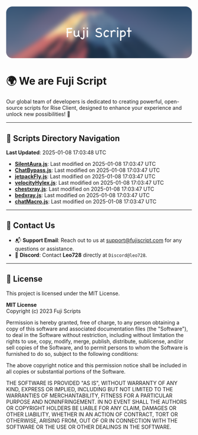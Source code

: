 ![Banner](.github/b.webp)

# 🌍 **We are Fuji Script**

Our global team of developers is dedicated to creating powerful, open-source scripts for Rise Client, designed to enhance your experience and unlock new possibilities! 🌟

---
<!-- SCRIPTS_NAVIGATION_START -->
## 📂 **Scripts Directory Navigation**

**Last Updated**: 2025-01-08 17:03:48 UTC

- **[SilentAura.js](scripts/SilentAura.js)**: Last modified on 2025-01-08 17:03:47 UTC
- **[ChatBypass.js](scripts/ChatBypass.js)**: Last modified on 2025-01-08 17:03:47 UTC
- **[jetpackFly.js](scripts/jetpackFly.js)**: Last modified on 2025-01-08 17:03:47 UTC
- **[velocityHylex.js](scripts/velocityHylex.js)**: Last modified on 2025-01-08 17:03:47 UTC
- **[chestxray.js](scripts/chestxray.js)**: Last modified on 2025-01-08 17:03:47 UTC
- **[bedxray.js](scripts/bedxray.js)**: Last modified on 2025-01-08 17:03:47 UTC
- **[chatMacro.js](scripts/chatMacro.js)**: Last modified on 2025-01-08 17:03:47 UTC

<!-- SCRIPTS_NAVIGATION_END -->

---

## 💬 **Contact Us**  
- 📬 **Support Email**: Reach out to us at [support@fujiscript.com](mailto:support@fujiscript.com) for any questions or assistance.  
- 💬 **Discord**: Contact **Leo728** directly at `Discord@leo728`.

---

## 📜 **License**

This project is licensed under the MIT License.  

**MIT License**  
Copyright (c) 2023 Fuji Scripts  

Permission is hereby granted, free of charge, to any person obtaining a copy of this software and associated documentation files (the "Software"), to deal in the Software without restriction, including without limitation the rights to use, copy, modify, merge, publish, distribute, sublicense, and/or sell copies of the Software, and to permit persons to whom the Software is furnished to do so, subject to the following conditions:  

The above copyright notice and this permission notice shall be included in all copies or substantial portions of the Software.  

THE SOFTWARE IS PROVIDED "AS IS", WITHOUT WARRANTY OF ANY KIND, EXPRESS OR IMPLIED, INCLUDING BUT NOT LIMITED TO THE WARRANTIES OF MERCHANTABILITY, FITNESS FOR A PARTICULAR PURPOSE AND NONINFRINGEMENT. IN NO EVENT SHALL THE AUTHORS OR COPYRIGHT HOLDERS BE LIABLE FOR ANY CLAIM, DAMAGES OR OTHER LIABILITY, WHETHER IN AN ACTION OF CONTRACT, TORT OR OTHERWISE, ARISING FROM, OUT OF OR IN CONNECTION WITH THE SOFTWARE OR THE USE OR OTHER DEALINGS IN THE SOFTWARE.  
